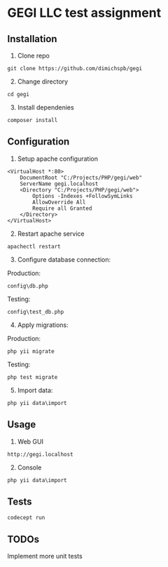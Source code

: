 # GEGI LLC test assignment

## Installation

1. Clone repo

```
git clone https://github.com/dimichspb/gegi
```

2. Change directory

```
cd gegi
```

3. Install dependenies

```
composer install
```

## Configuration

1. Setup apache configuration

```
<VirtualHost *:80>
    DocumentRoot "C:/Projects/PHP/gegi/web"
    ServerName gegi.localhost
    <Directory "C:/Projects/PHP/gegi/web">
        Options -Indexes +FollowSymLinks
        AllowOverride All
        Require all Granted
    </Directory>
</VirtualHost>
```

2. Restart apache service

```
apachectl restart
```

3. Configure database connection:

Production:
```
config\db.php
```
Testing:
```
config\test_db.php
```

4. Apply migrations:

Production:
```
php yii migrate
```

Testing:
```
php test migrate
```

5. Import data:

```
php yii data\import
```

## Usage

1. Web GUI

```
http://gegi.localhost
```

2. Console

```
php yii data\import
```

## Tests

```
codecept run
```

## TODOs

Implement more unit tests